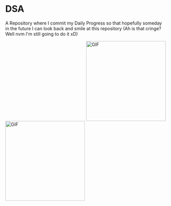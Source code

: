 # DSA

A Repository where I commit my Daily Progress so that hopefully someday in the future I can look back and smile at this repository (Ah is that cringe? Well nvm I'm still going to do it xD)

<img align="right" alt="GIF" src="https://tenor.com/XoOd.gif" width="250"/>
<img align="left" alt="GIF" src="https://c.tenor.com/UZJd1pjj4NMAAAAC/surprised-pikachu.gif" width="250"/>

